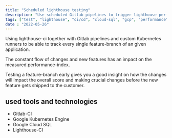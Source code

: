 ```yaml
---
title: "Scheduled lighthouse testing"
description: "Use scheduled Gitlab pipelines to trigger lighthouse performance tests"
tags: ["test", "lighthouse", "ci/cd", "cloud-sql", "gcp", "performance", "gitlab.com", "k8s"]
date : "2022-05-26"
---
```


Using lighthouse-ci together with Gitlab pipelines and custom Kubernetes runners
to be able to track every single feature-branch of an given application.

The constant flow of changes and new features has an impact on the measured
performance-index.

Testing a feature-branch early gives you a good insight on how the changes will impact the overall 
score and making crucial changes before the new feature gets shipped to the customer.

## used tools and technologies

- Gitlab-CI
- Google Kubernetes Engine
- Google Cloud SQL
- Lighthouse-CI

